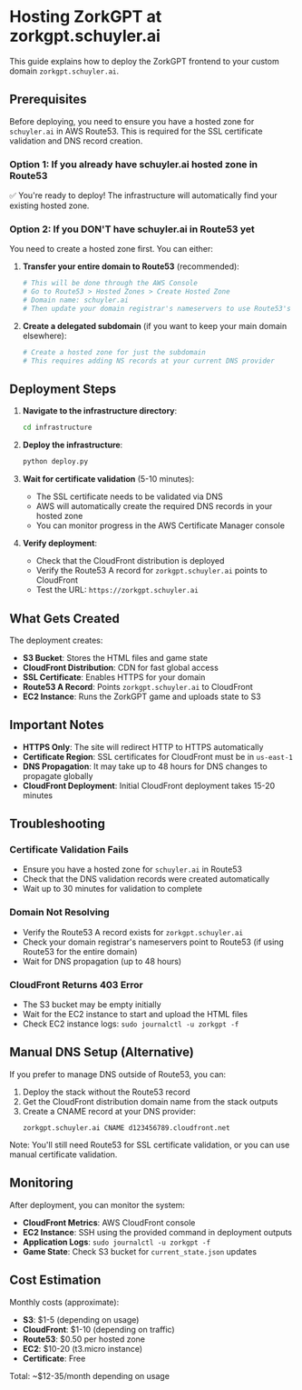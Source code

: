 # Hosting ZorkGPT at zorkgpt.schuyler.ai

This guide explains how to deploy the ZorkGPT frontend to your custom domain `zorkgpt.schuyler.ai`.

## Prerequisites

Before deploying, you need to ensure you have a hosted zone for `schuyler.ai` in AWS Route53. This is required for the SSL certificate validation and DNS record creation.

### Option 1: If you already have schuyler.ai hosted zone in Route53
✅ You're ready to deploy! The infrastructure will automatically find your existing hosted zone.

### Option 2: If you DON'T have schuyler.ai in Route53 yet
You need to create a hosted zone first. You can either:

1. **Transfer your entire domain to Route53** (recommended):
   ```bash
   # This will be done through the AWS Console
   # Go to Route53 > Hosted Zones > Create Hosted Zone
   # Domain name: schuyler.ai
   # Then update your domain registrar's nameservers to use Route53's nameservers
   ```

2. **Create a delegated subdomain** (if you want to keep your main domain elsewhere):
   ```bash
   # Create a hosted zone for just the subdomain
   # This requires adding NS records at your current DNS provider
   ```

## Deployment Steps

1. **Navigate to the infrastructure directory**:
   ```bash
   cd infrastructure
   ```

2. **Deploy the infrastructure**:
   ```bash
   python deploy.py
   ```

3. **Wait for certificate validation** (5-10 minutes):
   - The SSL certificate needs to be validated via DNS
   - AWS will automatically create the required DNS records in your hosted zone
   - You can monitor progress in the AWS Certificate Manager console

4. **Verify deployment**:
   - Check that the CloudFront distribution is deployed
   - Verify the Route53 A record for `zorkgpt.schuyler.ai` points to CloudFront
   - Test the URL: `https://zorkgpt.schuyler.ai`

## What Gets Created

The deployment creates:

- **S3 Bucket**: Stores the HTML files and game state
- **CloudFront Distribution**: CDN for fast global access
- **SSL Certificate**: Enables HTTPS for your domain
- **Route53 A Record**: Points `zorkgpt.schuyler.ai` to CloudFront
- **EC2 Instance**: Runs the ZorkGPT game and uploads state to S3

## Important Notes

- **HTTPS Only**: The site will redirect HTTP to HTTPS automatically
- **Certificate Region**: SSL certificates for CloudFront must be in `us-east-1`
- **DNS Propagation**: It may take up to 48 hours for DNS changes to propagate globally
- **CloudFront Deployment**: Initial CloudFront deployment takes 15-20 minutes

## Troubleshooting

### Certificate Validation Fails
- Ensure you have a hosted zone for `schuyler.ai` in Route53
- Check that the DNS validation records were created automatically
- Wait up to 30 minutes for validation to complete

### Domain Not Resolving
- Verify the Route53 A record exists for `zorkgpt.schuyler.ai`
- Check your domain registrar's nameservers point to Route53 (if using Route53 for the entire domain)
- Wait for DNS propagation (up to 48 hours)

### CloudFront Returns 403 Error
- The S3 bucket may be empty initially
- Wait for the EC2 instance to start and upload the HTML files
- Check EC2 instance logs: `sudo journalctl -u zorkgpt -f`

## Manual DNS Setup (Alternative)

If you prefer to manage DNS outside of Route53, you can:

1. Deploy the stack without the Route53 record
2. Get the CloudFront distribution domain name from the stack outputs
3. Create a CNAME record at your DNS provider:
   ```
   zorkgpt.schuyler.ai CNAME d123456789.cloudfront.net
   ```

Note: You'll still need Route53 for SSL certificate validation, or you can use manual certificate validation.

## Monitoring

After deployment, you can monitor the system:

- **CloudFront Metrics**: AWS CloudFront console
- **EC2 Instance**: SSH using the provided command in deployment outputs
- **Application Logs**: `sudo journalctl -u zorkgpt -f`
- **Game State**: Check S3 bucket for `current_state.json` updates

## Cost Estimation

Monthly costs (approximate):
- **S3**: $1-5 (depending on usage)
- **CloudFront**: $1-10 (depending on traffic)
- **Route53**: $0.50 per hosted zone
- **EC2**: $10-20 (t3.micro instance)
- **Certificate**: Free

Total: ~$12-35/month depending on usage